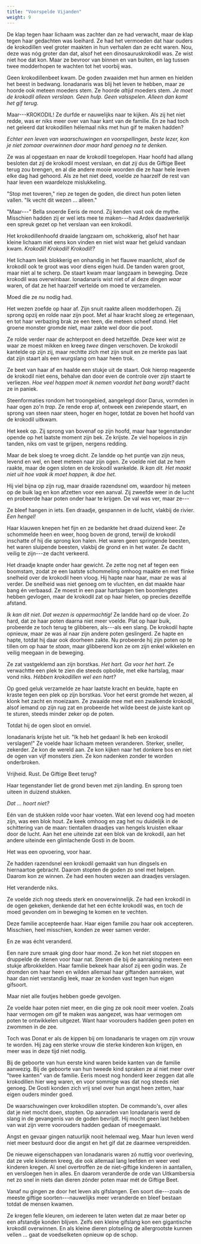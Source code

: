 ```yaml
---
title: "Voorspelde Vijanden"
weight: 9
---
```


De klap tegen haar lichaam was zachter dan ze had verwacht, maar de klap tegen haar gedachten was loeihard. Ze had het vermoeden dat haar ouders de krokodillen veel groter maakten in hun verhalen dan ze echt waren. Nou, deze was nóg groter dan dat, alsof het een dinosauruskrokodil was. Ze wist niet hoe dat kon. Maar ze bevroor van binnen en van buiten, en lag tussen twee modderhopen te wachten tot het voorbij was.

Geen krokodillenbeet kwam. De goden zwaaiden met hun armen en hielden het beest in bedwang. Ionadanaris was blij het leven te hebben, maar ze hoorde ook meteen moeders stem. Ze hoorde _altijd_ moeders stem. _Je moet de krokodil alleen verslaan. Geen hulp. Geen valsspelen. Alleen dan komt het gif terug._

Maar---KROKODIL! Ze durfde er nauwelijks naar te kijken. Als zij het niet redde, was er niks meer over van haar kant van de familie. En ze had toch net geleerd dat krokodillen hélemaal niks met hun gif te maken hadden?

_Echter een leven van waarschuwingen en voorspellingen, beste lezer, kon je niet zomaar overwinnen door maar hard genoeg na te denken._

Ze was al opgestaan en naar de krokodil toegelopen. Haar hoofd had allang besloten dat _zij_ de krokodil moest verslaan, en dat _zij_ dus de Giftige Beet terug zou brengen, en al die andere mooie woorden die ze haar hele leven elke dag had gehoord. Als ze het niet deed, voelde ze haarzelf de rest van haar leven een waardeloze mislukkeling.

"Stop met toveren," riep ze tegen de goden, die direct hun poten lieten vallen. "Ik vecht dit wezen ... alleen."

"Maar---" Bella snoerde Eeris de mond. Zij kenden vast ook de mythe. Misschien hadden zij er wel iets mee te maken---had Ardex daadwerkelijk een spreuk gezet op het verslaan van een krokodil. 

Het krokodillenhoofd draaide langzaam om, schokkerig, alsof het haar kleine lichaam niet eens kon vinden en niet wist waar het geluid vandaan kwam. _Krokodil! Krokodil! Krokodil!?_

Het lichaam leek blokkerig en onhandig in het flauwe maanlicht, alsof de krokodil ook te groot was voor diens eigen huid. De tanden waren groot, maar niet al te scherp. De staart kwam maar langzaam in beweging. Deze krokodil was overwinbaar. Ionadanaris wist niet of al deze dingen _waar_ waren, of dat ze het haarzelf vertelde om moed te verzamelen.

Moed die ze _nu_ nodig had.

Het wezen zoefde op haar af. Zijn snuit raakte alleen modderhopen. Zij sprong opzij en rolde naar zijn poot. Met al haar kracht sloeg ze ertegenaan, en tot haar verbazing brak ze een teen, die meteen scheef stond. Het groene monster gromde niet, maar zakte wel door die poot.

Ze rolde verder naar de achterpoot en deed hetzelfde. Deze keer wist ze waar ze moest mikken en kreeg _twee_ dingen verschoven. De krokodil kantelde op zijn zij, maar rechtte zich met zijn snuit en ze merkte pas laat dat zijn staart als een wurgslang om haar heen trok.

Ze beet van haar af en haalde een stukje uit de staart. Ook hierop reageerde de krokodil niet eens, behalve dan door even de controle over zijn staart te verliezen. _Hoe veel happen moet ik nemen voordat het bang wordt?_ dacht ze in paniek.

Steenformaties rondom het troongebied, aangelegd door Darus, vormden in haar ogen zo'n _trap_. Ze rende erop af, ontweek een zwiepende staart, en sprong van steen naar steen, hoger en hoger, totdat ze boven het hoofd van de krokodil uitkwam.

Het keek op. Zij sprong van bovenaf op zijn hoofd, maar haar tegenstander opende op het laatste moment zijn bek. Ze krijste. Ze viel hopeloos in zijn tanden, niks om vast te grijpen, nergens redding.

Maar de bek sloeg te vroeg dicht. Ze landde op het puntje van zijn neus, levend en wel, en beet meteen naar zijn ogen. Ze voelde niet dat ze hem raakte, maar de ogen sloten en de krokodil wankelde. _Ik kan dit. Het maakt niet uit hoe vaak ik moet happen, ik doe het._

Hij viel bijna op zijn rug, maar draaide razendsnel om, waardoor hij meteen op de buik lag en kon afzetten voor een aanval. Zij zweefde weer in de lucht en probeerde haar poten onder haar te krijgen. De val was ver, maar ze---

Ze bleef hangen in iets. Een draadje, gespannen in de lucht, vlakbij de rivier. _Een hengel!_

Haar klauwen knepen het fijn en ze bedankte het draad duizend keer. Ze schommelde heen en weer, hoog boven de grond, terwijl de krokodil inschatte of hij die sprong kon halen. Het waren geen springende beesten, het waren sluipende beesten, vlakbij de grond en in het water. Ze dacht veilig te zijn---ze dacht verkeerd.

Het draadje knapte onder haar gewicht. Ze zette nog net af tegen een boomstam, zodat ze een laatste schommeling omhoog maakte en met flinke snelheid over de krokodil heen vloog. Hij hapte naar haar, maar ze was al verder. De snelheid was niet genoeg om te vluchten, en dat maakte haar bang én verbaasd. Ze moest in een paar hartslagen tien boomlengtes hebben gevlogen, maar de krokodil zat op haar hielen, op precies dezelfde afstand.

_Ik kan dit niet. Dat wezen is oppermachtig!_ Ze landde hard op de vloer. Zo hard, dat ze haar poten daarna niet meer voelde. Plat op haar buik, probeerde ze toch terug te glibberen, als---als een slang. De krokodil hapte opnieuw, maar ze was al naar zijn andere poten geslingerd. Ze hapte en hapte, totdat hij daar ook doorheen zakte. Nu probeerde hij zijn poten op te tillen om op haar te _staan_, maar glibberend kon ze om zijn enkel wikkelen en veilig meegaan in de beweging.

Ze zat vastgeklemd aan zijn borstkas. _Het hart. Ga voor het hart._ Ze verwachtte een plek te zien die steeds opbolde, met elke hartslag, maar vond niks. _Hébben krokodillen wel een hart?_

Op goed geluk verzamelde ze haar laatste kracht en beukte, hapte en kraste tegen een plek op zijn borstkas. Voor het eerst gromde het wezen, al klonk het zacht en moeizaam. Ze zwaaide mee met een zwalkende krokodil, alsof iemand op zijn rug zat en probeerde het wilde beest de juiste kant op te sturen, steeds minder zeker op de poten.

Totdat hij de ogen sloot en omviel.

Ionadanaris krijste het uit. "Ik heb het gedaan! Ik heb een krokodil verslagen!" Ze voelde haar lichaam meteen veranderen. Sterker, sneller, zekerder. Ze kon de wereld aan. Ze kon kijken naar het donkere bos en niet de ogen van vijf monsters zien. Ze kon nadenken zonder te worden onderbroken.

Vrijheid. Rust. De Giftige Beet terug?

Haar tegenstander liet de grond beven met zijn landing. En sprong toen uiteen in duizend stukken.

_Dat ... hoort niet?_

Eén van de stukken rolde voor haar voeten. Wat een levend oog had moeten zijn, was een blok hout. Ze keek omhoog en zag het nu duidelijk in de schittering van de maan: tientallen draadjes van hengels kruisten elkaar door de lucht. Aan het ene uiteinde zat een blok van de krokodil, aan het andere uiteinde een glimlachende Gosti in de boom.

Het was een opvoering, voor haar.

Ze hadden razendsnel een krokodil gemaakt van hun dingsels en hiernaartoe gebracht. Daarom stopten de goden zo snel met helpen. Daarom kon ze winnen. Ze had een houten wezen aan draadjes verslagen.

Het veranderde niks.

Ze voelde zich nog steeds sterk en onoverwinnelijk. Ze had een krokodil in de ogen gekeken, denkende dat het een échte krokodil was, en toch de moed gevonden om in beweging te komen en te vechten. 

Deze familie accepteerde haar. Haar eigen familie zou haar ook accepteren. Misschien, heel misschien, konden ze weer samen verder.

En ze was écht veranderd.

Een nare zure smaak ging door haar mond. Ze kon het niet stoppen en druppelde de stenen voor haar nat. Stenen die bij de aanraking meteen een stukje afbrokkelden. Haar familie bekeek haar alsof zij een godin was. Ze dromden om haar heen en wilden allemaal haar giftanden aanraken, wat haar dan niet verstandig leek, maar ze konden vast tegen hun eigen gifsoort.

Maar niet alle foutjes hebben goede gevolgen. 

Ze voelde haar poten niet meer, en die ging ze ook nooit meer voelen. Zoals haar vermogen om gif te maken was aangezet, was haar vermogen om poten te ontwikkelen uitgezet. Want haar voorouders hadden geen poten en zwommen in de zee.

Toch was Donat er als de kippen bij om Ionadanaris te vragen om zijn vrouw te worden. Hij zag een sterke vrouw die sterke kinderen kon krijgen, en meer was in deze tijd niet nodig.

Bij de geboorte van hun eerste kind waren beide kanten van de familie aanwezig. Bij de geboorte van hun tweede kind spraken ze al niet meer over "twee kanten" van de familie. Eeris moest nog honderd keer zeggen dat alle krokodillen hier weg waren, en voor sommige was dat nog steeds niet genoeg. De Gosti konden zich vrij snel over hun angst heen zetten, haar eigen ouders minder goed.

De waarschuwingen over krokodillen stopten. De commando's, over alles dat je niet mocht doen, stopten. Op aanraden van Ionadanaris werd de slang in de gevangenis van de goden bevrijdt. Hij mocht geen last hebben van wat zijn verre voorouders hadden gedaan of meegemaakt.

Angst en gevaar gingen natuurlijk nooit helemaal weg. Maar hun leven werd niet meer bestuurd door die angst en het gif dat ze daarmee verspreidden. 

De nieuwe eigenschappen van Ionadanaris waren zó nuttig voor overleving, dat ze vele kinderen kreeg, die ook allemaal lang leefden en weer veel kinderen kregen. Al snel overtroffen ze de niet-giftige kinderen in aantallen, en versloegen hen in alles. En daarom veranderde de orde van Uitkambersia net zo snel in niets dan dieren zónder poten maar mét de Giftige Beet.

Vanaf nu gingen ze door het leven als gifslangen. Een soort die---zoals de meeste giftige soorten---nauwelijks meer veranderde en bleef bestaan totdat de mensen kwamen.

Ze kregen felle kleuren, om iedereen te laten weten dat ze maar beter op een afstandje konden blijven. Zelfs een kleine gifslang kon een gigantische krokodil overwinnen. En als kleine dieren plotseling de allergrootste kunnen vellen ... gaat de voedselketen opnieuw op de schop.